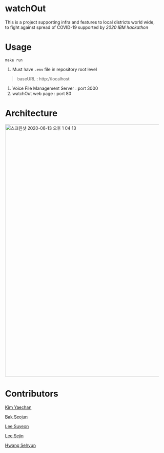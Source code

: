 # watchOut
This is a project supporting infra and features to local districts world wide, to fight against spread of COVID-19 supported by *2020 IBM hackathon*

# Usage

```
make run
```

1. Must have ```.env``` file in repository root level

> baseURL : http://localhost
1. Voice File Management Server : port 3000
2. watchOut web page : port 80

# Architecture
<img width="823" alt="스크린샷 2020-06-13 오후 1 04 13" src="https://user-images.githubusercontent.com/48001093/84559552-8ce84580-ad76-11ea-8198-07e238e6ca1b.png">

# Contributors
[Kim Yaechan](https://github.com/LukeKim32)

[Bak Seojun](https://github.com/bakseo3060)

[Lee Suyeon](https://github.com/suyeon0506)

[Lee Sejin](https://github.com/sjlee2016)

[Hwang Sehyun](https://github.com/hwangse)
